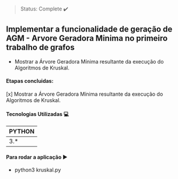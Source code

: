 > Status: Complete ✔️

## Implementar a funcionalidade de geração de AGM - Arvore Geradora Minima no primeiro trabalho de grafos

- Mostrar a Árvore Geradora Mínima resultante da execução do Algoritmos de Kruskal.

#### Etapas concluidas:

[x] Mostrar a Árvore Geradora Mínima resultante da execução do Algoritmos de Kruskal.

#### Tecnologias Utilizadas 💻

| PYTHON |
| ------ |
| 3.\*   |

#### Para rodar a aplicação ▶️

- python3 kruskal.py
